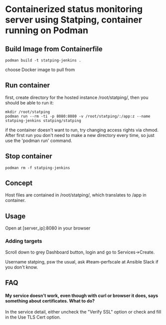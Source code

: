 # Containerized status monitoring server using Statping, container running on Podman

## Build Image from Containerfile
```
podman build -t statping-jenkins .
```
choose Docker image to pull from

## Run container
first, create directory for the hosted instance /root/statping/, then you should be able to run it:
```
mkdir /root/statping
podman run --rm -ti -p 8080:8080 -v /root/statping/:/app:z --name statping-jenkins statping/statping
```
if the container doesn't want to run, try changing access rights via chmod.
After first run you don't need to make a new directory every time, so just use the 'podman run' command.
## Stop container
```
podman rm -f statping-jenkins
```
## Concept
Host files are contained in /root/statping/, which translates to /app in container.

## Usage
Open at [server_ip]:8080 in your browser

### Adding targets
Scroll down to grey Dashboard button, login and go to Services->Create.

Username statping, psw the usual, ask #team-perfscale at Ansible Slack if you don't know.

## FAQ
#### My service doesn't work, even though with curl or browser it does, says something about certificates. What to do?
In the service detail, either uncheck the "Verify SSL" option or check and fill in the Use TLS Cert option.
